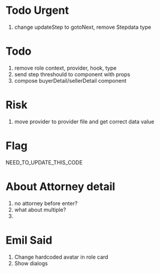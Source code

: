 # Todo Urgent
1. change updateStep to gotoNext, remove Stepdata type

# Todo
1. remove role context, provider, hook, type
2. send step threshould to component with props
3. compose buyerDetail/sellerDetail component

# Risk
1. move provider to provider file and get correct data value

# Flag
NEED_TO_UPDATE_THIS_CODE

# About Attorney detail
1. no attorney before enter?
2. what about multiple?
3. 

# Emil Said
1. Change hardcoded avatar in role card 
2. Show dialogs 